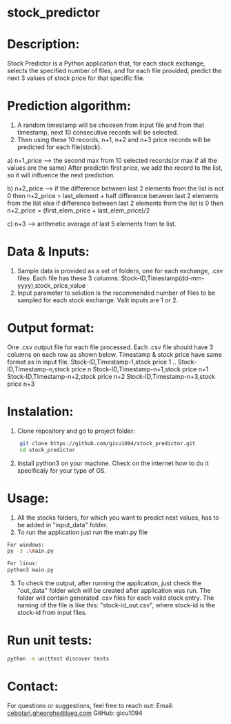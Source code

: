 # stock_predictor

# Description:
Stock Predictor is a Python application that, for each stock exchange, selects the specified number of files, and for each file provided, predict the next 3 values of stock price for that specific file.

# Prediction algorithm:
1. A random timestamp will be choosen from input file and from that timestamp, next 10 consecutive records will be selected.
2. Then using these 10 records, n+1, n+2 and n+3 price records will be predicted for each file(stock).

a) n+1_price --> the second max from 10 selected records(or max if all the values are the same)
After predictin first price, we add the record to the list, so it will influence the next prediction.

b) n+2_price --> 
if the difference between last 2 elements from the list is not 0 then
n+2_price = last_element + half difference between last 2 elements from the list
else if difference between last 2 elements from the list is 0 then
n+2_price = (first_elem_price + last_elem_price)/2

c) n+3 --> arithmetic average of last 5 elements from te list.

# Data & Inputs:
1. Sample data is provided as a set of folders, one for each exchange, .csv files. Each file has these 3 columns:
Stock-ID,Timestamp(dd-mm-yyyy),stock_price_value
2. Input parameter to solution is the recommended number of files to be sampled for each stock exchange. Valit inputs are 1 or 2.

# Output format:
One .csv output file for each file processed. Each .csv file should have 3 columns on each row as shown below.
Timestamp & stock price have same format as in input file.
Stock-ID,Timestamp-1,stock price 1
..
Stock-ID,Timestamp-n,stock price n
Stock-ID,Timestamp-n+1,stock price n+1
Stock-ID,Timestamp-n+2,stock price n+2
Stock-ID,Timestamp-n+3,stock price n+3

# Instalation:
1. Clone repository and go to project folder:
```bash
    git clone https://github.com/gicu1094/stock_predictor.git
    cd stock_predictor
```
2. Install python3 on your machine. Check on the internet how to do it specificaly for your type of OS.

# Usage:
1. All the stocks folders, for which you want to predict next values, has to be added in "input_data" folder.
2. To run the application just run the main.py file
```bash
For windows:
py -3 .\main.py

For linux:
python3 main.py
```
3. To check the output, after running the application, just check the "out_data" folder wich will be created after application was run. The folder will contain generated .csv files for each valid stock entry. The naming of the file is like this: "stock-id_out.csv", where stock-id is the stock-id from input files.

# Run unit tests:
```bash
python -m unittest discover tests
```

# Contact:
For questions or suggestions, feel free to reach out:
Email: cebotari.gheorghe@lseg.com
GitHub: gicu1094